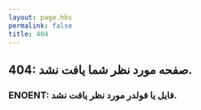 ```yaml
---
layout: page.hbs
permalink: false
title: 404
---
```


## 404: صفحه مورد نظر شما یافت نشد.

### ENOENT: فایل یا فولدر مورد نظر یافت نشد.

